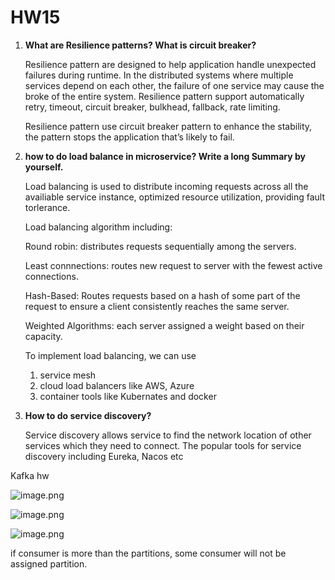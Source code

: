 # HW15

1. **What are Resilience patterns? What is circuit breaker?**
    
    Resilience pattern are designed to help application handle unexpected failures during runtime. In the distributed systems where multiple services depend on each other, the failure of one service may cause the broke of the entire system. Resilience pattern support automatically retry, timeout, circuit breaker, bulkhead, fallback, rate limiting.
    
    Resilience pattern use circuit breaker pattern to enhance the stability, the pattern stops the application that’s likely to fail.
    
2. **how to do load balance in microservice? Write a long Summary by yourself.**
    
    Load balancing is used to distribute incoming requests across all the availiable service instance, optimized resource utilization, providing fault torlerance. 
    
    Load balancing algorithm including:
    
    Round robin: distributes requests sequentially among the servers.
    
    Least connnections: routes new request to server with the fewest active connections.
    
    Hash-Based: Routes requests based on a hash of some part of the request to ensure a client consistently reaches the same server.
    
    Weighted Algorithms: each server assigned a weight based on their capacity.
    
    To implement load balancing, we can use 
    
    1. service mesh
    2. cloud load balancers like AWS, Azure
    3. container tools like Kubernates and docker
3. **How to do service discovery?**
    
    Service discovery allows service to find the network location of other services which they need to connect. The popular tools for service discovery including Eureka, Nacos etc
    

Kafka hw

![image.png](HW15%20fff52cd2d71480cf91e4c7e30f8fd5d5/image.png)

![image.png](HW15%20fff52cd2d71480cf91e4c7e30f8fd5d5/image%201.png)

![image.png](HW15%20fff52cd2d71480cf91e4c7e30f8fd5d5/image%202.png)

if consumer is more than the partitions, some consumer will not be assigned partition.